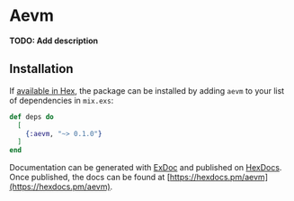 # Aevm

**TODO: Add description**

## Installation

If [available in Hex](https://hex.pm/docs/publish), the package can be installed
by adding `aevm` to your list of dependencies in `mix.exs`:

```elixir
def deps do
  [
    {:aevm, "~> 0.1.0"}
  ]
end
```

Documentation can be generated with [ExDoc](https://github.com/elixir-lang/ex_doc)
and published on [HexDocs](https://hexdocs.pm). Once published, the docs can
be found at [https://hexdocs.pm/aevm](https://hexdocs.pm/aevm).

